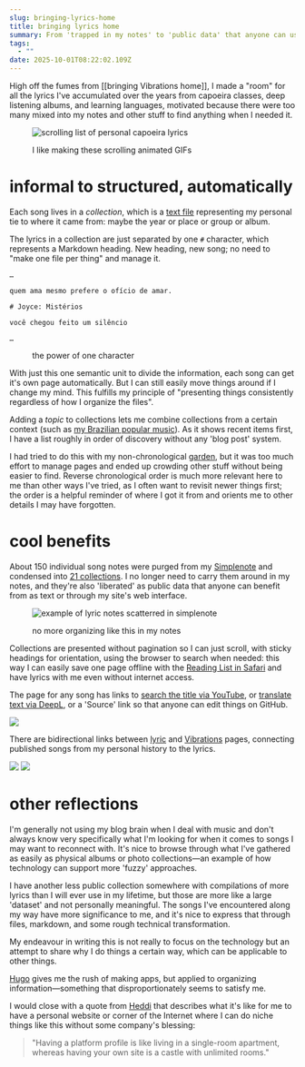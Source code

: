 ```yaml
---
slug: bringing-lyrics-home
title: bringing lyrics home
summary: From 'trapped in my notes' to 'public data' that anyone can use.
tags:
  - ""
date: 2025-10-01T08:22:02.109Z
---
```

High off the fumes from [[bringing Vibrations home]], I made a "room" for all the lyrics I've accumulated over the years from capoeira classes, deep listening albums, and learning languages, motivated because there were too many mixed into my notes and other stuff to find anything when I needed it.

<figure>

![scrolling list of personal capoeira lyrics](scrolling.gif)

<figcaption>I like making these scrolling animated GIFs</figcaption>
</figure>

# informal to structured, automatically

Each song lives in a *collection*, which is a [text file](https://github.com/rosano/home/blob/master/content-sources/lyrics/2021-04-caetano.md?plain=1) representing my personal tie to where it came from: maybe the year or place or group or album. 

The lyrics in a collection are just separated by one `#` character, which represents a Markdown heading. New heading, new song; no need to "make one file per thing" and manage it.

<roco-divider></roco-divider>

```
…

quem ama mesmo prefere o ofício de amar.

# Joyce: Mistérios

você chegou feito um silêncio

…

```
<figure><figcaption>the power of one character</figcaption></figure>

With just this one semantic unit to divide the information, each song can get it's own page automatically. But I can still easily move things around if I change my mind. This fulfills my principle of "presenting things consistently regardless of how I organize the files".

Adding a *topic* to collections lets me combine collections from a certain context (such as [my Brazilian popular music](https://rosano.ca/lyrics/topic/brazil/)). As it shows recent items first, I have a list roughly in order of discovery without any 'blog post' system.

<roco-divider></roco-divider>

I had tried to do this with my non-chronological [garden](https://rosano.hmm.garden), but it was too much effort to manage pages and ended up crowding other stuff without being easier to find. Reverse chronological order is much more relevant here to me than other ways I've tried, as I often want to revisit newer things first; the order is a helpful reminder of where I got it from and orients me to other details I may have forgotten.

# cool benefits

About 150 individual song notes were purged from my [Simplenote](https://simplenote.com) and condensed into [21 collections](https://github.com/rosano/home/tree/master/content-sources/lyrics). I no longer need to carry them around in my notes, and they're also 'liberated' as public data that anyone can benefit from as text or through my site's web interface.

<roco-divider></roco-divider>

<figure>

![example of lyric notes scatterred in simplenote](simplenote.jpg)

<figcaption>no more organizing like this in my notes</figcaption>
</figure>

Collections are presented without pagination so I can just scroll, with sticky headings for orientation, using the browser to search when needed: this way I can easily save one page offline with the [Reading List in Safari](https://support.apple.com/en-us/108970) and have lyrics with me even without internet access.

The page for any song has links to [search the title via YouTube](https://rosano.ca/lyrics/caetano-2021/alguem-cantando/), or [translate text via DeepL](https://rosano.ca/lyrics/diab-2019/the-compassionate/), or a 'Source' link so that anyone can edit things on GitHub.

![](search-translate-source.jpg)

<roco-divider></roco-divider>

There are bidirectional links between [lyric](https://rosano.ca/lyrics/london-2024/lapinha) and [Vibrations](https://rosano.ca/vibrations/m3imvrwq) pages, connecting published songs from my personal history to the lyrics.

<gallery>![](bidirectional-1.jpg) ![](bidirectional-2.jpg)</gallery>

# other reflections

I'm generally not using my blog brain when I deal with music and don't always know very specifically what I'm looking for when it comes to songs I may want to reconnect with. It's nice to browse through what I've gathered as easily as physical albums or photo collections—an example of how technology can support more 'fuzzy' approaches.

I have another less public collection somewhere with compilations of more lyrics than I will ever use in my lifetime, but those are more like a large 'dataset' and not personally meaningful. The songs I've encountered along my way have more significance to me, and it's nice to express that through files, markdown, and some rough technical transformation.

<roco-divider></roco-divider>

My endeavour in writing this is not really to focus on the technology but an attempt to share why I do things a certain way, which can be applicable to other things.

[Hugo](https://gohugo.io) gives me the rush of making apps, but applied to organizing information—something that disproportionately seems to satisfy me.

I would close with a quote from [Heddi](https://heddiried.com) that describes what it's like for me to have a personal website or corner of the Internet where I can do niche things like this without some company's blessing:

> "Having a platform profile is like living in a single-room apartment, whereas having your own site is a castle with unlimited rooms."

